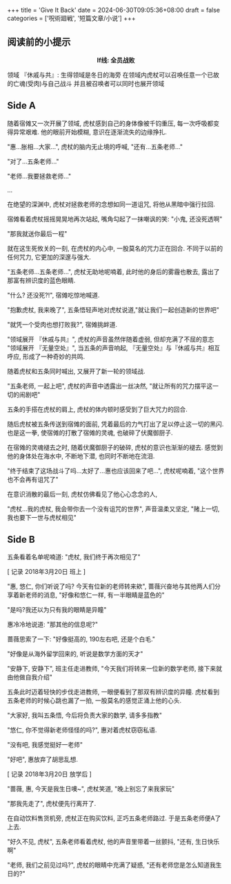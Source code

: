+++
title = 'Give It Back'
date = 2024-06-30T09:05:36+08:00
draft = false
categories = ['呪術廻戦', '短篇文章/小说']
+++

## 阅读前的小提示

<center> <b>If线: 全员战败</b> </center>

领域 『休戚与共』: 生得领域是冬日的海旁 在领域内虎杖可以召唤任意一个已故的亡魂(受肉)与自己战斗 并且被召唤者可以同时也展开领域

## Side A

随着宿傩又一次开展了领域, 虎杖感到自己的身体像被千钧重压, 每一次呼吸都变得异常艰难. 他的眼前开始模糊, 意识在逐渐流失的边缘挣扎.

"惠...胀相...大家...", 虎杖的脑内无止境的呼喊, "还有...五条老师..."

"对了...五条老师..."

"老师...我要拯救老师..."

...

在绝望的深渊中, 虎杖对拯救老师的念想如同一道诅咒, 将他从黑暗中强行拉回.

宿傩看着虎杖摇摇晃晃地再次站起, 嘴角勾起了一抹嘲讽的笑: "小鬼, 还没死透啊"

"那我就送你最后一程"

就在这生死攸关的一刻, 在虎杖的内心中, 一股莫名的咒力正在回合. 不同于以前的任何咒力, 它更加的深邃与强大.

"五条老师...五条老师...", 虎杖无助地呢喃着, 此时他的身后的雾霾也散去, 露出了那富有辨识度的蓝色眼睛.

"什么? 还没死?!", 宿傩吃惊地喊道.

"抱歉虎杖, 我来晚了", 五条悟轻声地对虎杖说道,"就让我们一起创造新的世界吧"

"就凭一个受肉也想打败我?", 宿傩挑衅道.

"领域展开 『休戚与共』", 虎杖的声音虽然伴随着虚弱, 但却充满了不屈的意志
"领域展开 『无量空处』", 当五条的声音响起, 『无量空处』与『休戚与共』相互呼应, 形成了一种奇妙的共鸣.

随着虎杖和五条同时喊出, 又展开了新一轮的领域战.

"五条老师, 一起上吧", 虎杖的声音中透露出一丝决然, "就让所有的咒力摆平这一切的闹剧吧"

五条的手搭在虎杖的肩上, 虎杖的体内顿时感受到了巨大咒力的回合.

随后虎杖被五条传送到宿傩的面前, 凭着最后的力气打出了足以停止这一切的黑闪. 也是这一拳, 使宿傩的打散了宿傩的灵魂, 也破碎了伏魔御厨子.

在宿傩的灵魂褪去之时, 随着伏魔御厨子的破碎, 虎杖的意识也渐渐的褪去. 感觉到他的身体处在海水中, 不断地下潜, 也同时不断地在流泪.

"终于结束了这场战斗了吗...太好了...惠也应该回来了吧...", 虎杖呢喃着, "这个世界也不会再有诅咒了"

在意识消散的最后一刻, 虎杖仿佛看见了他心心念念的人,

"虎杖...我的虎杖, 我会带你去一个没有诅咒的世界", 声音温柔又坚定, "赌上一切, 我也要下一世与虎杖相见"

## Side B

五条看着名单呢喃道: "虎杖, 我们终于再次相见了"

[ 记录 2018年3月20日 班上 ]

"惠, 悠仁, 你们听说了吗? 今天有位新的老师转来欸", 蔷薇兴奋地与其他两人们分享着新老师的消息, "好像和悠仁一样, 有一半眼睛是蓝色的"

"是吗?我还以为只有我的眼睛是异瞳"

惠冷冷地说道: "那其他的信息呢?"

蔷薇思索了一下: "好像挺高的, 190左右吧, 还是个白毛."

"好像是从海外留学回来的, 听说是数学方面的天才"

"安静下, 安静下", 班主任走进教师, "今天我们将转来一位新的数学老师, 接下来就由他做自我介绍"

五条此时迈着轻快的步伐走进教师, 一眼便看到了那双有辨识度的异瞳. 虎杖看到五条老师的时候心跳也漏了一拍, 一股莫名的感觉正涌上他的心头.

"大家好, 我叫五条悟, 今后将负责大家的数学, 请多多指教"

"悠仁, 你不觉得新老师怪怪的吗?", 惠对着虎杖窃窃私语.

"没有吧, 我感觉挺好一老师"

"好吧", 惠放弃了胡思乱想.

[ 记录 2018年3月20日 放学后 ]

"蔷薇, 惠, 今天是我生日噢~", 虎杖笑道, "晚上别忘了来我家玩"

"那我先走了", 虎杖便先行离开了.

在自动饮料售货机旁, 虎杖正在购买饮料, 正巧五条老师路过. 于是五条老师便A了上去.

"好久不见, 虎杖", 五条老师看着虎杖, 他的声音里带着一丝颤抖, "还有, 生日快乐啊"

"老师, 我们之前见过吗?", 虎杖的眼睛中充满了疑惑, "还有老师您是怎么知道我生日的?"
